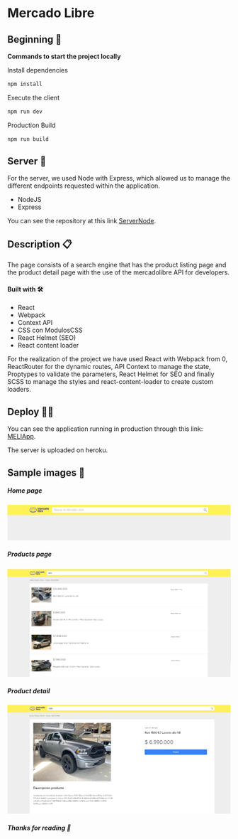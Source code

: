 # Mercado Libre 

## Beginning 🚀

**Commands to start the project locally** 

Install dependencies
```bash
npm install
```
Execute the client
```bash
npm run dev
```
Production Build
```bash
npm run build
```

## Server 🌚
For the server, we used Node with Express, which allowed us to manage the different endpoints requested within the application.
 * NodeJS
 * Express

You can see the repository at this link [ServerNode](https://github.com/AlexaContreras/ServerNode).
## Description 📋
The page consists of a search engine that has the product listing page and the product detail page with the use of the mercadolibre API for developers.

#### Built with 🛠️
   * React
   * Webpack
   * Context API
   * CSS con ModulosCSS
   * React Helmet (SEO)
   * React content loader

For the realization of the project we have used React with Webpack from 0, ReactRouter for the dynamic routes, API Context to manage the state, Proptypes to validate the parameters, React Helmet for SEO and finally SCSS to manage the styles and react-content-loader to create custom loaders.

## Deploy 🙌😎
You can see the application running in production through this link: [MELIApp](https://alexacontreras.github.io/ClientFrontendReact/#/).

The server is uploaded on heroku. 

## Sample images 🌆
##### Home page
![alt text](https://github.com/AlexaContreras/ClientFrontendReact/blob/master/src/assets/primera-vista.png?raw=true)

##### Products page
![alt text](https://github.com/AlexaContreras/ClientFrontendReact/blob/master/src/assets/products-page.png?raw=true)

##### Product detail
![alt text](https://github.com/AlexaContreras/ClientFrontendReact/blob/master/src/assets/detail-page.png?raw=true)

##### Thanks for reading 💃 


